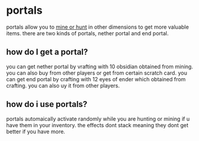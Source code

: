 # portals
portals allow you to [mine or hunt](https://docs.nypsi.xyz/economy/fishhuntmine) in other dimensions to get more valuable items. there are two kinds of portals, nether portal and end portal.

## how do I get a portal?
you can get nether portal by vrafting with 10 obsidian obtained from mining. you can also buy from other players or get from certain scratch card.
you can get end portal by crafting with 12 eyes of ender which obtained from crafting. you can also uy it from other players.

## how do i use portals?
portals automaically activate randomly while you are hunting or mining if u have them in your inventory. the effects dont stack meaning they dont get better if you have more.
